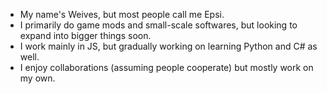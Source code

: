 - My name's Weives, but most people call me Epsi.
- I primarily do game mods and small-scale softwares, but looking to expand into bigger things soon.
- I work mainly in JS, but gradually working on learning Python and C# as well.
- I enjoy collaborations (assuming people cooperate) but mostly work on my own.

<!---
WeiveCoding/WeiveCoding is a ✨ special ✨ repository because its `README.md` (this file) appears on your GitHub profile.
You can click the Preview link to take a look at your changes.
--->
